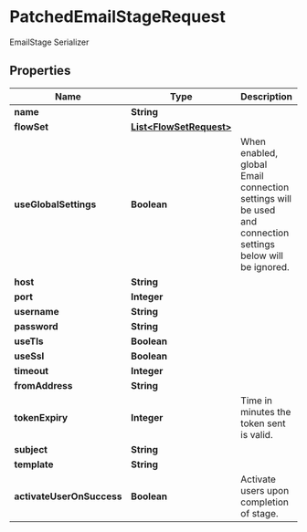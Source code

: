 

# PatchedEmailStageRequest

EmailStage Serializer

## Properties

| Name | Type | Description | Notes |
|------------ | ------------- | ------------- | -------------|
|**name** | **String** |  |  [optional] |
|**flowSet** | [**List&lt;FlowSetRequest&gt;**](FlowSetRequest.md) |  |  [optional] |
|**useGlobalSettings** | **Boolean** | When enabled, global Email connection settings will be used and connection settings below will be ignored. |  [optional] |
|**host** | **String** |  |  [optional] |
|**port** | **Integer** |  |  [optional] |
|**username** | **String** |  |  [optional] |
|**password** | **String** |  |  [optional] |
|**useTls** | **Boolean** |  |  [optional] |
|**useSsl** | **Boolean** |  |  [optional] |
|**timeout** | **Integer** |  |  [optional] |
|**fromAddress** | **String** |  |  [optional] |
|**tokenExpiry** | **Integer** | Time in minutes the token sent is valid. |  [optional] |
|**subject** | **String** |  |  [optional] |
|**template** | **String** |  |  [optional] |
|**activateUserOnSuccess** | **Boolean** | Activate users upon completion of stage. |  [optional] |



